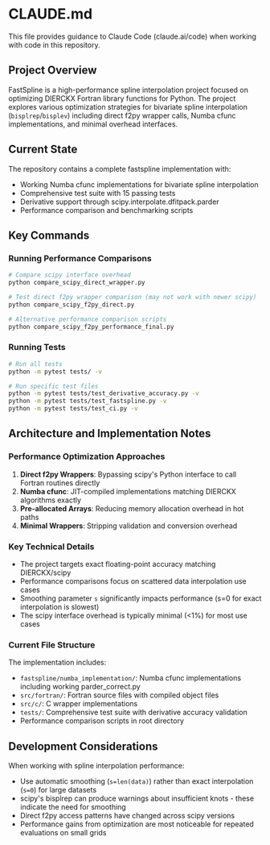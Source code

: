 # CLAUDE.md

This file provides guidance to Claude Code (claude.ai/code) when working with code in this repository.

## Project Overview

FastSpline is a high-performance spline interpolation project focused on optimizing DIERCKX Fortran library functions for Python. The project explores various optimization strategies for bivariate spline interpolation (`bisplrep`/`bisplev`) including direct f2py wrapper calls, Numba cfunc implementations, and minimal overhead interfaces.

## Current State

The repository contains a complete fastspline implementation with:
- Working Numba cfunc implementations for bivariate spline interpolation
- Comprehensive test suite with 15 passing tests
- Derivative support through scipy.interpolate.dfitpack.parder
- Performance comparison and benchmarking scripts

## Key Commands

### Running Performance Comparisons
```bash
# Compare scipy interface overhead
python compare_scipy_direct_wrapper.py

# Test direct f2py wrapper comparison (may not work with newer scipy)
python compare_scipy_f2py_direct.py

# Alternative performance comparison scripts
python compare_scipy_f2py_performance_final.py
```

### Running Tests
```bash
# Run all tests
python -m pytest tests/ -v

# Run specific test files
python -m pytest tests/test_derivative_accuracy.py -v
python -m pytest tests/test_fastspline.py -v
python -m pytest tests/test_ci.py -v
```

## Architecture and Implementation Notes

### Performance Optimization Approaches

1. **Direct f2py Wrappers**: Bypassing scipy's Python interface to call Fortran routines directly
2. **Numba cfunc**: JIT-compiled implementations matching DIERCKX algorithms exactly
3. **Pre-allocated Arrays**: Reducing memory allocation overhead in hot paths
4. **Minimal Wrappers**: Stripping validation and conversion overhead

### Key Technical Details

- The project targets exact floating-point accuracy matching DIERCKX/scipy
- Performance comparisons focus on scattered data interpolation use cases
- Smoothing parameter `s` significantly impacts performance (s=0 for exact interpolation is slowest)
- The scipy interface overhead is typically minimal (<1%) for most use cases

### Current File Structure

The implementation includes:
- `fastspline/numba_implementation/`: Numba cfunc implementations including working parder_correct.py
- `src/fortran/`: Fortran source files with compiled object files
- `src/c/`: C wrapper implementations
- `tests/`: Comprehensive test suite with derivative accuracy validation
- Performance comparison scripts in root directory

## Development Considerations

When working with spline interpolation performance:
- Use automatic smoothing (`s=len(data)`) rather than exact interpolation (`s=0`) for large datasets
- scipy's bisplrep can produce warnings about insufficient knots - these indicate the need for smoothing
- Direct f2py access patterns have changed across scipy versions
- Performance gains from optimization are most noticeable for repeated evaluations on small grids